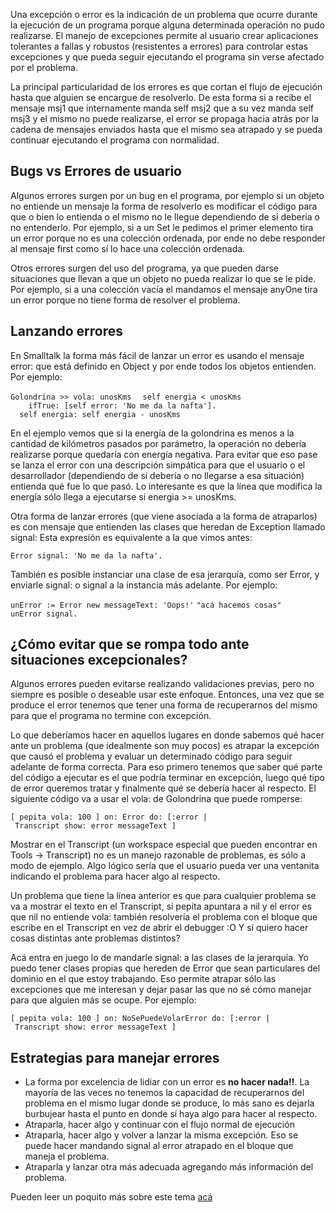 Una excepción o error es la indicación de un problema que ocurre durante la ejecución de un programa porque alguna determinada operación no pudo realizarse. El manejo de excepciones permite al usuario crear aplicaciones tolerantes a fallas y robustos (resistentes a errores) para controlar estas excepciones y que pueda seguir ejecutando el programa sin verse afectado por el problema.

La principal particularidad de los errores es que cortan el flujo de ejecución hasta que alguien se encargue de resolverlo. De esta forma si a recibe el mensaje msj1 que internamente manda self msj2 que a su vez manda self msj3 y el mismo no puede realizarse, el error se propaga hacia atrás por la cadena de mensajes enviados hasta que el mismo sea atrapado y se pueda continuar ejecutando el programa con normalidad.

Bugs vs Errores de usuario
--------------------------

Algunos errores surgen por un bug en el programa, por ejemplo si un objeto no entiende un mensaje la forma de resolverlo es modificar el código para que o bien lo entienda o el mismo no le llegue dependiendo de si debería o no entenderlo. Por ejemplo, si a un Set le pedimos el primer elemento tira un error porque no es una colección ordenada, por ende no debe responder al mensaje first como sí lo hace una colección ordenada.

Otros errores surgen del uso del programa, ya que pueden darse situaciones que llevan a que un objeto no pueda realizar lo que se le pide. Por ejemplo, si a una colección vacía el mandamos el mensaje anyOne tira un error porque no tiene forma de resolver el problema.

Lanzando errores
----------------

En Smalltalk la forma más fácil de lanzar un error es usando el mensaje error: que está definido en Object y por ende todos los objetos entienden. Por ejemplo:

`Golondrina >> vola: unosKms`
`  self energia < unosKms`
`    ifTrue: [self error: 'No me da la nafta'].`
`  self energia: self energia - unosKms `

En el ejemplo vemos que si la energía de la golondrina es menos a la cantidad de kilómetros pasados por parámetro, la operación no debería realizarse porque quedaría con energía negativa. Para evitar que eso pase se lanza el error con una descripción simpática para que el usuario o el desarrollador (dependiendo de si debería o no llegarse a esa situación) entienda qué fue lo que pasó. Lo interesante es que la línea que modifica la energía sólo llega a ejecutarse si energia &gt;= unosKms.

Otra forma de lanzar errores (que viene asociada a la forma de atraparlos) es con mensaje que entienden las clases que heredan de Exception llamado signal: Esta expresión es equivalente a la que vimos antes:

`Error signal: 'No me da la nafta'.`

También es posible instanciar una clase de esa jerarquía, como ser Error, y enviarle signal: o signal a la instancia más adelante. Por ejemplo:

`unError := Error new messageText: 'Oops!'`
`"acá hacemos cosas"`
`unError signal.`

¿Cómo evitar que se rompa todo ante situaciones excepcionales?
--------------------------------------------------------------

Algunos errores pueden evitarse realizando validaciones previas, pero no siempre es posible o deseable usar este enfoque. Entonces, una vez que se produce el error tenemos que tener una forma de recuperarnos del mismo para que el programa no termine con excepción.

Lo que deberíamos hacer en aquellos lugares en donde sabemos qué hacer ante un problema (que idealmente son muy pocos) es atrapar la excepción que causó el problema y evaluar un determinado código para seguir adelante de forma correcta. Para eso primero tenemos que saber qué parte del código a ejecutar es el que podría terminar en excepción, luego qué tipo de error queremos tratar y finalmente qué se debería hacer al respecto. El siguiente código va a usar el vola: de Golondrina que puede romperse:

`[ pepita vola: 100 ] on: Error do: [:error | Transcript show: error messageText ]`

Mostrar en el Transcript (un workspace especial que pueden encontrar en Tools -&gt; Transcript) no es un manejo razonable de problemas, es sólo a modo de ejemplo. Algo lógico sería que el usuario pueda ver una ventanita indicando el problema para hacer algo al respecto.

Un problema que tiene la línea anterior es que para cualquier problema se va a mostrar el texto en el Transcript, si pepita apuntara a nil y el error es que nil no entiende vola: también resolvería el problema con el bloque que escribe en el Transcript en vez de abrir el debugger :O Y si quiero hacer cosas distintas ante problemas distintos?

Acá entra en juego lo de mandarle signal: a las clases de la jerarquía. Yo puedo tener clases propias que hereden de Error que sean particulares del dominio en el que estoy trabajando. Eso permite atrapar sólo las excepciones que me interesan y dejar pasar las que no sé cómo manejar para que alguien más se ocupe. Por ejemplo:

`[ pepita vola: 100 ] on: NoSePuedeVolarError do: [:error | Transcript show: error messageText ]`

Estrategias para manejar errores
--------------------------------

-   La forma por excelencia de lidiar con un error es **no hacer nada!!**. La mayoría de las veces no tenemos la capacidad de recuperarnos del problema en el mismo lugar donde se produce, lo más sano es dejarla burbujear hasta el punto en donde sí haya algo para hacer al respecto.
-   Atraparla, hacer algo y continuar con el flujo normal de ejecución
-   Atraparla, hacer algo y volver a lanzar la misma excepción. Eso se puede hacer mandando signal al error atrapado en el bloque que maneja el problema.
-   Atraparla y lanzar otra más adecuada agregando más información del problema.

Pueden leer un poquito más sobre este tema [acá](manejo-de-errore.md)
